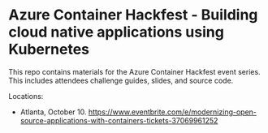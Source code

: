 # Azure Container Hackfest - Building cloud native applications using Kubernetes

This repo contains materials for the Azure Container Hackfest event series. This includes attendees challenge guides, slides, and source code. 

Locations:

* Atlanta, October 10. https://www.eventbrite.com/e/modernizing-open-source-applications-with-containers-tickets-37069961252 
